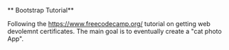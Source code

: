 ** Bootstrap Tutorial**

Following the https://www.freecodecamp.org/ tutorial on getting web devolemnt certificates. The main goal is to eventually create a "cat photo App". 